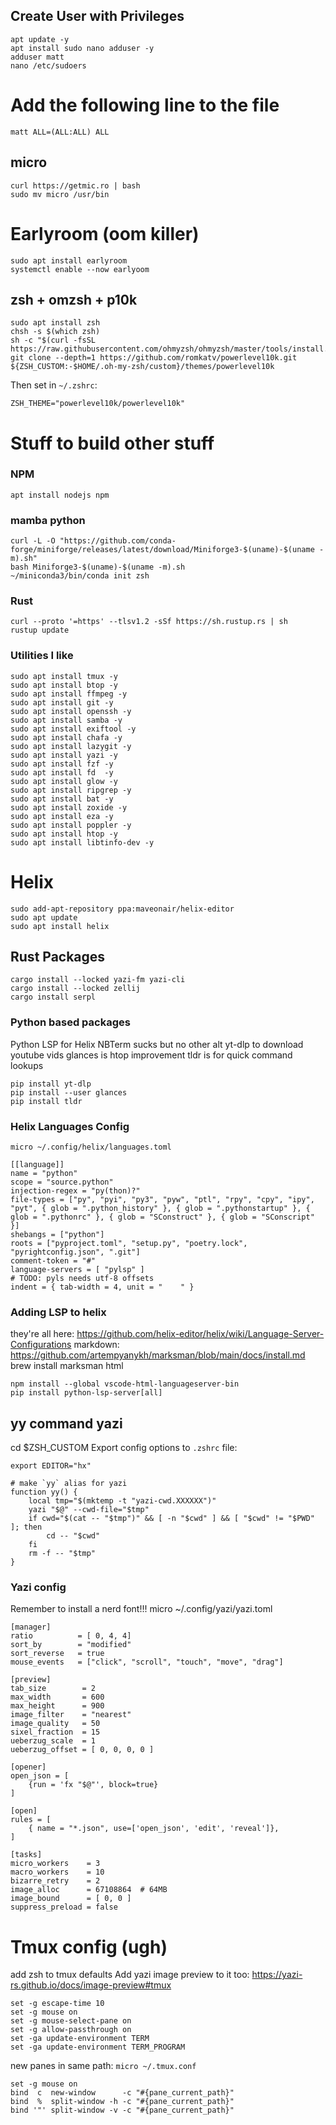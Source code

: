 ## Create User with Privileges
```
apt update -y
apt install sudo nano adduser -y
adduser matt
nano /etc/sudoers
```
# Add the following line to the file
`matt ALL=(ALL:ALL) ALL`

## micro
```
curl https://getmic.ro | bash
sudo mv micro /usr/bin
```

# Earlyroom (oom killer)
```
sudo apt install earlyroom
systemctl enable --now earlyoom 
```

## zsh + omzsh + p10k
```
sudo apt install zsh
chsh -s $(which zsh)
sh -c "$(curl -fsSL https://raw.githubusercontent.com/ohmyzsh/ohmyzsh/master/tools/install.sh)"
git clone --depth=1 https://github.com/romkatv/powerlevel10k.git ${ZSH_CUSTOM:-$HOME/.oh-my-zsh/custom}/themes/powerlevel10k
```

Then set in `~/.zshrc`:
```
ZSH_THEME="powerlevel10k/powerlevel10k"
```

# Stuff to build other stuff
### NPM
```
apt install nodejs npm
```
### mamba python
```
curl -L -O "https://github.com/conda-forge/miniforge/releases/latest/download/Miniforge3-$(uname)-$(uname -m).sh"
bash Miniforge3-$(uname)-$(uname -m).sh
~/miniconda3/bin/conda init zsh
```
### Rust
```
curl --proto '=https' --tlsv1.2 -sSf https://sh.rustup.rs | sh
rustup update
```

### Utilities I like
```
sudo apt install tmux -y
sudo apt install btop -y
sudo apt install ffmpeg -y
sudo apt install git -y
sudo apt install openssh -y
sudo apt install samba -y
sudo apt install exiftool -y
sudo apt install chafa -y
sudo apt install lazygit -y
sudo apt install yazi -y
sudo apt install fzf -y
sudo apt install fd  -y
sudo apt install glow -y
sudo apt install ripgrep -y
sudo apt install bat -y
sudo apt install zoxide -y
sudo apt install eza -y
sudo apt install poppler -y
sudo apt install htop -y
sudo apt install libtinfo-dev -y
```

# Helix
```
sudo add-apt-repository ppa:maveonair/helix-editor
sudo apt update
sudo apt install helix
```

## Rust Packages
```
cargo install --locked yazi-fm yazi-cli
cargo install --locked zellij
cargo install serpl
```

### Python based packages
Python LSP for Helix
NBTerm sucks but no other alt
yt-dlp to download youtube vids
glances is htop improvement
tldr is for quick command lookups
```
pip install yt-dlp
pip install --user glances
pip install tldr
```

### Helix Languages Config
`micro ~/.config/helix/languages.toml`
```
[[language]]
name = "python"
scope = "source.python"
injection-regex = "py(thon)?"
file-types = ["py", "pyi", "py3", "pyw", "ptl", "rpy", "cpy", "ipy", "pyt", { glob = ".python_history" }, { glob = ".pythonstartup" }, { glob = ".pythonrc" }, { glob = "SConstruct" }, { glob = "SConscript" }]
shebangs = ["python"]
roots = ["pyproject.toml", "setup.py", "poetry.lock", "pyrightconfig.json", ".git"]
comment-token = "#"
language-servers = [ "pylsp" ]
# TODO: pyls needs utf-8 offsets
indent = { tab-width = 4, unit = "    " }
```

### Adding LSP to helix
they're all here: https://github.com/helix-editor/helix/wiki/Language-Server-Configurations 
markdown:
https://github.com/artempyanykh/marksman/blob/main/docs/install.md
brew install marksman
html
```
npm install --global vscode-html-languageserver-bin
pip install python-lsp-server[all]
```



## yy command yazi
cd $ZSH_CUSTOM
Export config options to `.zshrc` file:
```
export EDITOR="hx"

# make `yy` alias for yazi
function yy() {
	local tmp="$(mktemp -t "yazi-cwd.XXXXXX")"
	yazi "$@" --cwd-file="$tmp"
	if cwd="$(cat -- "$tmp")" && [ -n "$cwd" ] && [ "$cwd" != "$PWD" ]; then
		cd -- "$cwd"
	fi
	rm -f -- "$tmp"
}
```

### Yazi  config
Remember to install a nerd font!!!
micro ~/.config/yazi/yazi.toml
```
[manager]
ratio          = [ 0, 4, 4]
sort_by        = "modified"
sort_reverse   = true
mouse_events   = ["click", "scroll", "touch", "move", "drag"]

[preview]
tab_size        = 2
max_width       = 600
max_height      = 900
image_filter    = "nearest"
image_quality   = 50
sixel_fraction  = 15
ueberzug_scale  = 1
ueberzug_offset = [ 0, 0, 0, 0 ]

[opener]
open_json = [
	{run = 'fx "$@"', block=true}
]

[open]
rules = [
	{ name = "*.json", use=['open_json', 'edit', 'reveal']},
]

[tasks]
micro_workers    = 3
macro_workers    = 10
bizarre_retry    = 2
image_alloc      = 67108864  # 64MB
image_bound      = [ 0, 0 ]
suppress_preload = false
```

# Tmux config (ugh)
add zsh to tmux defaults
Add yazi image preview to it too:
https://yazi-rs.github.io/docs/image-preview#tmux

```
set -g escape-time 10
set -g mouse on 
set -g mouse-select-pane on
set -g allow-passthrough on
set -ga update-environment TERM
set -ga update-environment TERM_PROGRAM
```
new panes in same path:
`micro ~/.tmux.conf`
```
set -g mouse on
bind  c  new-window      -c "#{pane_current_path}"
bind  %  split-window -h -c "#{pane_current_path}"
bind '"' split-window -v -c "#{pane_current_path}"
```
